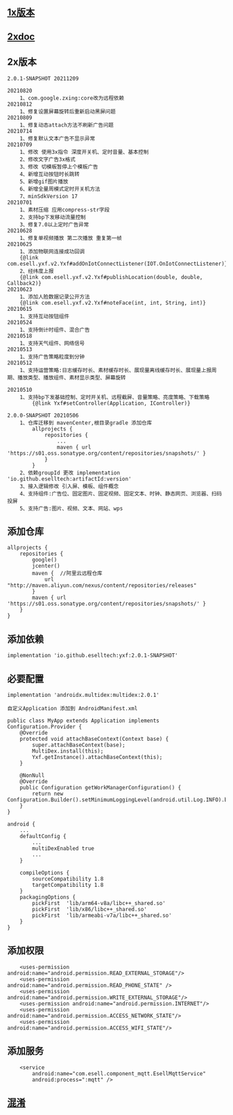 ## [1x版本](https://github.com/eselltech/YXFSDKSimple/tree/legacy-1x)
## [2xdoc](./doc2x)
## 2x版本
    2.0.1-SNAPSHOT 20211209

    20210820
        1、com.google.zxing:core改为远程依赖
    20210812
        1、修复设置屏幕旋转后重新启动黑屏问题
    20210809
        1、修复动态attach方法不刷新广告问题
    20210714
        1、修复默认文本广告不显示异常
    20210709
        1、修改 使用3x指令 深度开关机、定时音量、基本控制
        2、修改文字广告3x格式
        3、修改 切模板暂停上个模板广告
        4、新增互动按钮时长跳转
        5、新增gif图片播放
        6、新增全量周模式定时开关机方法
        7、minSdkVersion 17
    20210701
        1、素材压缩 应用compress-str字段
        2、支持bp下发移动流量控制
        3、修复7.0以上定时广告异常
    20210628
        1、修复单视频播放 第二次播放 重复第一帧
    20210625
        1、添加物联网连接成功回调
        {@link com.esell.yxf.v2.Yxf#addOnIotConnectListener(IOT.OnIotConnectListener)}
        2、经纬度上报
        {@link com.esell.yxf.v2.Yxf#publishLocation(double, double, Callback2)}
    20210623
        1、添加人脸数据记录公开方法
        {@link com.esell.yxf.v2.Yxf#noteFace(int, int, String, int)}
    20210615
        1、支持互动按钮组件
    20210524
        1、支持倒计时组件、混合广告
    20210518
        1、支持天气组件、网络信号
    20210513
        1、支持广告策略粒度到分钟
    20210512
        1、支持运营策略:日志缓存时长、素材缓存时长、展现量离线缓存时长、展现量上报周期、播放类型、播放组件、素材显示类型、屏幕旋转

    20210510
        1、支持bp下发基础控制、定时开关机、远程截屏、音量策略、亮度策略、下载策略
            {@link Yxf#setController(Application, IController)}
            
    2.0.0-SNAPSHOT 20210506
        1、仓库迁移到 mavenCenter,根目录gradle 添加仓库
            allprojects {
                repositories {
                    ...
                    maven { url 'https://s01.oss.sonatype.org/content/repositories/snapshots/' }
                }
            }
        2、依赖groupId 更改 implementation 'io.github.eselltech:artifactId:version'
        3、接入逻辑修改 引入屏、模板、组件概念
        4、支持组件:广告位、固定图片、固定视频、固定文本、时钟、静态网页、浏览器、扫码投屏
        5、支持广告:图片、视频、文本、网站、wps
## 添加仓库
    allprojects {
        repositories {
            google()
            jcenter()
            maven {  //阿里云远程仓库
                url "http://maven.aliyun.com/nexus/content/repositories/releases"
            }
            maven { url 'https://s01.oss.sonatype.org/content/repositories/snapshots/' }
        }
    }
## 添加依赖
    implementation 'io.github.eselltech:yxf:2.0.1-SNAPSHOT'
## 必要配置
    implementation 'androidx.multidex:multidex:2.0.1'

    自定义Application 添加到 AndroidManifest.xml

    public class MyApp extends Application implements Configuration.Provider {
        @Override
        protected void attachBaseContext(Context base) {
            super.attachBaseContext(base);
            MultiDex.install(this);
            Yxf.getInstance().attachBaseContext(this);
        }

        @NonNull
        @Override
        public Configuration getWorkManagerConfiguration() {
            return new Configuration.Builder().setMinimumLoggingLevel(android.util.Log.INFO).build();
        }
    }

    android {
        ...
        defaultConfig {
            ...
            multiDexEnabled true
            ...
        }

        compileOptions {
            sourceCompatibility 1.8
            targetCompatibility 1.8
        }
        packagingOptions {
            pickFirst  'lib/arm64-v8a/libc++_shared.so'
            pickFirst  'lib/x86/libc++_shared.so'
            pickFirst  'lib/armeabi-v7a/libc++_shared.so'
        }
    }

## 添加权限
        <uses-permission android:name="android.permission.READ_EXTERNAL_STORAGE"/>
        <uses-permission android:name="android.permission.READ_PHONE_STATE" />
        <uses-permission android:name="android.permission.WRITE_EXTERNAL_STORAGE"/>
        <uses-permission android:name="android.permission.INTERNET"/>
        <uses-permission android:name="android.permission.ACCESS_NETWORK_STATE"/>
        <uses-permission android:name="android.permission.ACCESS_WIFI_STATE"/>
## 添加服务
        <service
            android:name="com.esell.component_mqtt.EsellMqttService"
            android:process=":mqtt" />
## [混淆](./app/proguard-rules.pro)


        
